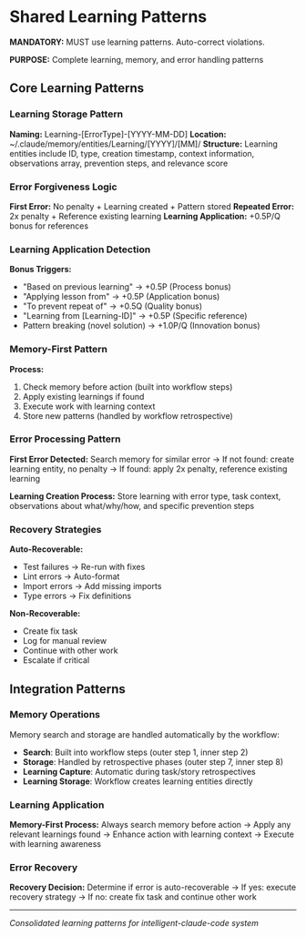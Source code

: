 # Shared Learning Patterns

**MANDATORY:** MUST use learning patterns. Auto-correct violations.

**PURPOSE:** Complete learning, memory, and error handling patterns

## Core Learning Patterns

### Learning Storage Pattern
**Naming:** Learning-[ErrorType]-[YYYY-MM-DD]
**Location:** ~/.claude/memory/entities/Learning/[YYYY]/[MM]/
**Structure:** Learning entities include ID, type, creation timestamp, context information, observations array, prevention steps, and relevance score

### Error Forgiveness Logic
**First Error:** No penalty + Learning created + Pattern stored
**Repeated Error:** 2x penalty + Reference existing learning
**Learning Application:** +0.5P/Q bonus for references

### Learning Application Detection
**Bonus Triggers:**
- "Based on previous learning" → +0.5P (Process bonus)
- "Applying lesson from" → +0.5P (Application bonus)
- "To prevent repeat of" → +0.5Q (Quality bonus)
- "Learning from [Learning-ID]" → +0.5P (Specific reference)
- Pattern breaking (novel solution) → +1.0P/Q (Innovation bonus)

### Memory-First Pattern
**Process:**
1. Check memory before action (built into workflow steps)
2. Apply existing learnings if found
3. Execute work with learning context
4. Store new patterns (handled by workflow retrospective)

### Error Processing Pattern
**First Error Detected:** Search memory for similar error → If not found: create learning entity, no penalty → If found: apply 2x penalty, reference existing learning

**Learning Creation Process:** Store learning with error type, task context, observations about what/why/how, and specific prevention steps

### Recovery Strategies
**Auto-Recoverable:**
- Test failures → Re-run with fixes
- Lint errors → Auto-format  
- Import errors → Add missing imports
- Type errors → Fix definitions

**Non-Recoverable:**
- Create fix task
- Log for manual review
- Continue with other work
- Escalate if critical

## Integration Patterns

### Memory Operations
Memory search and storage are handled automatically by the workflow:
- **Search**: Built into workflow steps (outer step 1, inner step 2)
- **Storage**: Handled by retrospective phases (outer step 7, inner step 8)
- **Learning Capture**: Automatic during task/story retrospectives
- **Learning Storage**: Workflow creates learning entities directly

### Learning Application
**Memory-First Process:** Always search memory before action → Apply any relevant learnings found → Enhance action with learning context → Execute with learning awareness

### Error Recovery
**Recovery Decision:** Determine if error is auto-recoverable → If yes: execute recovery strategy → If no: create fix task and continue other work

---
*Consolidated learning patterns for intelligent-claude-code system*